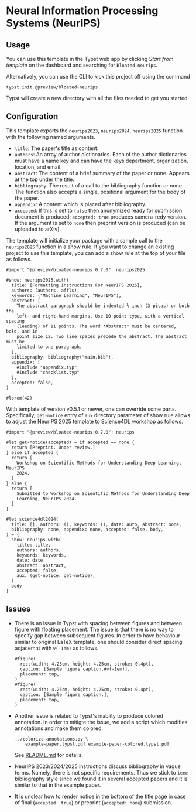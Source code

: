 # Neural Information Processing Systems (NeurIPS)

## Usage

You can use this template in the Typst web app by clicking _Start from
template_ on the dashboard and searching for `bloated-neurips`.

Alternatively, you can use the CLI to kick this project off using the command

```shell
typst init @preview/bloated-neurips
```

Typst will create a new directory with all the files needed to get you started.

## Configuration

This template exports the `neurips2023`, `neurips2024`, `neurips2025` function
with the following named arguments.

- `title`: The paper's title as content.
- `authors`: An array of author dictionaries. Each of the author dictionaries
  must have a name key and can have the keys department, organization,
  location, and email.
- `abstract`: The content of a brief summary of the paper or none. Appears at
  the top under the title.
- `bibliography`: The result of a call to the bibliography function or none.
  The function also accepts a single, positional argument for the body of the
  paper.
- `appendix`: A content which is placed after bibliography.
- `accepted`: If this is set to `false` then anonymized ready for submission
  document is produced; `accepted: true` produces camera-redy version. If
  the argument is set to `none` then preprint version is produced (can be
  uploaded to arXiv).

The template will initialize your package with a sample call to the
`neurips2025` function in a show rule. If you want to change an existing
project to use this template, you can add a show rule at the top of your file
as follows.

```typst
#import "@preview/bloated-neurips:0.7.0": neurips2025

#show: neurips2025.with(
  title: [Formatting Instructions For NeurIPS 2025],
  authors: (authors, affls),
  keywords: ("Machine Learning", "NeurIPS"),
  abstract: [
    The abstract paragraph should be indented ½ inch (3 picas) on both the
    left- and right-hand margins. Use 10 point type, with a vertical spacing
    (leading) of 11 points. The word *Abstract* must be centered, bold, and in
    point size 12. Two line spaces precede the abstract. The abstract must be
    limited to one paragraph.
  ],
  bibliography: bibliography("main.bib"),
  appendix: [
    #include "appendix.typ"
    #include "checklist.typ"
  ],
  accepted: false,
)

#lorem(42)
```

With template of version v0.5.1 or newer, one can override some parts.
Specifically, `get-notice` entry of `aux` directory parameter of show rule
allows to adjust the NeurIPS 2025 template to Science4DL workshop as follows.

```typst
#import "@preview/bloated-neurips:0.7.0": neurips

#let get-notice(accepted) = if accepted == none {
  return [Preprint. Under review.]
} else if accepted {
  return [
    Workshop on Scientific Methods for Understanding Deep Learning, NeurIPS
    2024.
  ]
} else {
  return [
    Submitted to Workshop on Scientific Methods for Understanding Deep
    Learning, NeurIPS 2024.
  ]
}

#let science4dl2024(
  title: [], authors: (), keywords: (), date: auto, abstract: none,
  bibliography: none, appendix: none, accepted: false, body,
) = {
  show: neurips.with(
    title: title,
    authors: authors,
    keywords: keywords,
    date: date,
    abstract: abstract,
    accepted: false,
    aux: (get-notice: get-notice),
  )
  body
}
```

## Issues

- There is an issue in Typst with spacing between figures and between figure
  with floating placement. The issue is that there is no way to specify gap
  between subsequent figures. In order to have behaviour similar to original
  LaTeX template, one should consider direct spacing adjacemnt with `v(-1em)`
  as follows.

  ```typst
  #figure(
    rect(width: 4.25cm, height: 4.25cm, stroke: 0.4pt),
    caption: [Sample figure caption.#v(-1em)],
    placement: top,
  )
  #figure(
    rect(width: 4.25cm, height: 4.25cm, stroke: 0.4pt),
    caption: [Sample figure caption.],
    placement: top,
  )
  ```

- Another issue is related to Typst's inablity to produce colored annotation.
  In order to mitigte the issue, we add a script which modifies annotations and
  make them colored.

  ```shell
  ../colorize-annotations.py \
      example-paper.typst.pdf example-paper-colored.typst.pdf
  ```

  See [README.md][3] for details.

- NeurIPS 2023/2024/2025 instructions discuss bibliography in vague terms.
  Namely, there is not specific requirements. Thus we stick to `ieee`
  bibliography style since we found it in several accepted papers and it is
  similar to that in the example paper.

- It is unclear how to render notice in the bottom of the title page in case of
  final (`accepted: true`) or preprint (`accepted: none`) submission.

[1]: example-paper.latex.pdf
[2]: example-paper.typst.pdf
[3]: https://github.com/daskol/typst-templates/#colored-annotations
[4]: https://github.com/typst/typst/pull/4516
